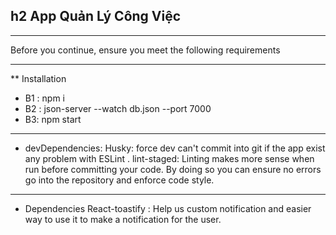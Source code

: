 ## h2 App Quản Lý Công Việc
***
Before you continue, ensure you meet the following requirements
***
** Installation
  * B1 : npm i
  * B2 : json-server --watch db.json --port 7000
  * B3: npm start
***
 * devDependencies: 
    Husky: force dev can't commit into git if the app exist any problem with ESLint .
    lint-staged: Linting makes more sense when run before committing your code. By doing so you can ensure no errors go into the repository and enforce code style.
***
 * Dependencies
    React-toastify : Help us custom notification and easier way to use it to make a notification for the user.
